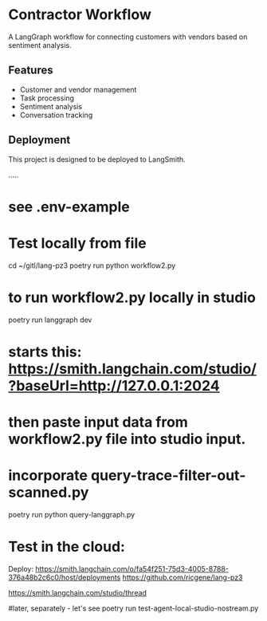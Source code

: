# Contractor Workflow

A LangGraph workflow for connecting customers with vendors based on sentiment analysis.

## Features

- Customer and vendor management
- Task processing
- Sentiment analysis
- Conversation tracking

## Deployment

This project is designed to be deployed to LangSmith.

.....


# see .env-example

# Test locally from file
cd ~/gitl/lang-pz3
poetry run python workflow2.py

# to run workflow2.py locally in studio
poetry run langgraph dev
# starts this: https://smith.langchain.com/studio/?baseUrl=http://127.0.0.1:2024
# then paste input data from workflow2.py file into studio input.

# incorporate query-trace-filter-out-scanned.py
poetry run python query-langgraph.py

# Test in the cloud:
Deploy:
   https://smith.langchain.com/o/fa54f251-75d3-4005-8788-376a48b2c6c0/host/deployments
   https://github.com/ricgene/lang-pz3

https://smith.langchain.com/studio/thread


#later, separately - let's see
poetry run test-agent-local-studio-nostream.py